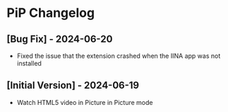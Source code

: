 # PiP Changelog

## [Bug Fix] - 2024-06-20

- Fixed the issue that the extension crashed when the IINA app was not installed

## [Initial Version] - 2024-06-19

- Watch HTML5 video in Picture in Picture mode

